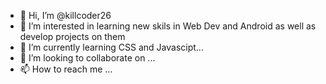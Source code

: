 - 👋 Hi, I’m @killcoder26
- 👀 I’m interested in learning new skils in Web Dev and Android as well as develop projects on them
- 🌱 I’m currently learning  CSS and Javascipt...
- 💞️ I’m looking to collaborate on ...
- 📫 How to reach me ...

<!---
killcoder26/killcoder26 is a ✨ special ✨ repository because its `README.md` (this file) appears on your GitHub profile.
You can click the Preview link to take a look at your changes.
--->
